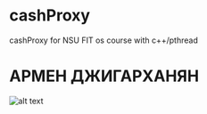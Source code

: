# cashProxy
cashProxy for NSU FIT os course with c++/pthread


# АРМЕН ДЖИГАРХАНЯН
![alt text](https://pp.userapi.com/c852032/v852032003/3b1/JX0PPhTWDO0.jpg)
